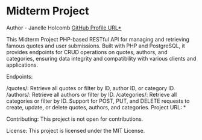 # Midterm Project
Author - Janelle Holcomb
[GitHub Profile URL*](https://github.com/Jadette32/MidtermProject.git)

This Midterm Project PHP-based RESTful API for managing and retrieving famous quotes and user submissions. Built with PHP and PostgreSQL, it provides endpoints for CRUD operations on quotes, authors, and categories, ensuring data integrity and compatibility with various clients and applications.


Endpoints:

/quotes/: Retrieve all quotes or filter by ID, author ID, or category ID.
/authors/: Retrieve all authors or filter by ID.
/categories/: Retrieve all categories or filter by ID.
Support for POST, PUT, and DELETE requests to create, update, or delete quotes, authors, and categories.
Project URL: *

Contributing:
This project is not open for contributions. 

License:
This project is licensed under the MIT License.


